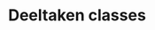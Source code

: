 ---
title: Deeltaken classes
tags:
- 4cid/deeltaken-collectie
- Deeltaken/C#/basics
- HBO-i/niveau-2
---